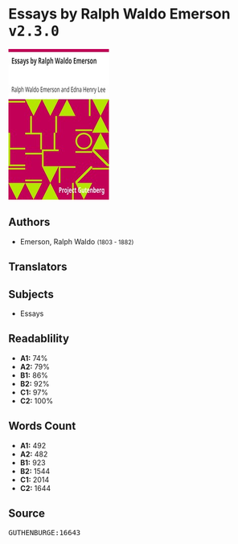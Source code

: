# Essays by Ralph Waldo Emerson <kbd>v2.3.0</kbd>

![](./cover.medium.jpg "")

## Authors


 - Emerson, Ralph Waldo <small>(1803 - 1882)</small>

## Translators



## Subjects


 - Essays

## Readablility


 - **A1:** 74%
 - **A2:** 79%
 - **B1:** 86%
 - **B2:** 92%
 - **C1:** 97%
 - **C2:** 100%

## Words Count


 - **A1:** 492
 - **A2:** 482
 - **B1:** 923
 - **B2:** 1544
 - **C1:** 2014
 - **C2:** 1644

## Source


<kbd>GUTHENBURGE:16643</kbd>
